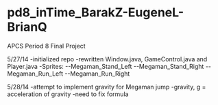 pd8_inTime_BarakZ-EugeneL-BrianQ
================================

APCS Period 8 Final Project

5/27/14
-initialized repo
-rewritten Window.java, GameControl.java and Player.java
-Sprites:
--Megaman_Stand_Left
--Megaman_Stand_Right
--Megaman_Run_Left
--Megaman_Run_Right

5/28/14
-attempt to implement gravity for Megaman jump
-gravity, g = acceleration of gravity
-need to fix formula
